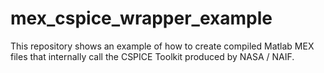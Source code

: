 # mex_cspice_wrapper_example
This repository shows an example of how to create compiled Matlab MEX files that internally call the CSPICE Toolkit produced by NASA / NAIF.
